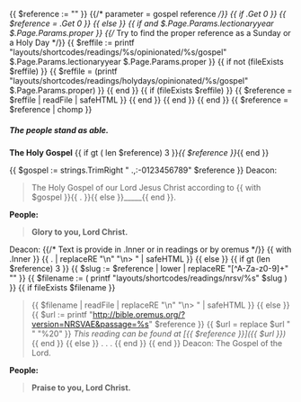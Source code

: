 {{ $reference := "" }}
{{/* parameter = gospel reference */}}
{{ if .Get 0 }}
    {{ $reference = .Get 0 }}
{{ else }}
    {{ if and $.Page.Params.lectionaryyear $.Page.Params.proper }}
    	{{/* Try to find the proper reference as a Sunday or a Holy Day */}}
        {{ $reffile := printf "layouts/shortcodes/readings/%s/opinionated/%s/gospel" $.Page.Params.lectionaryyear $.Page.Params.proper }}
    	{{ if  not (fileExists $reffile) }}
	    	{{ $reffile = (printf "layouts/shortcodes/readings/holydays/opinionated/%s/gospel" $.Page.Params.proper) }}
        {{ end }}
        {{ if (fileExists $reffile) }}
            {{ $reference = $reffile | readFile | safeHTML }}
        {{ end }}
    {{ end }}
{{ end }}
{{ $reference = $reference | chomp }}
##### The people stand as able.
**The Holy Gospel**
{{ if gt ( len $reference) 3 }}_{{ $reference }}_{{ end }}

{{ $gospel :=  strings.TrimRight " .,:-0123456789" $reference }}
Deacon:
> The Holy Gospel of our Lord Jesus Christ according to {{ with $gospel }}{{ . }}{{ else }}_____{{ end }}.

**People:**
> **Glory to you, Lord Christ.**

Deacon:
{{/* Text is provide in .Inner or in readings or by oremus */}}
{{ with .Inner }}
{{ . | replaceRE "\n" "\n> " | safeHTML }}
{{ else }}
    {{ if gt (len $reference) 3 }}
        {{ $slug := $reference | lower | replaceRE "[^A-Za-z0-9]+" "" }}
        {{ $filename := ( printf "layouts/shortcodes/readings/nrsv/%s" $slug ) }}
        {{ if fileExists $filename }}
> {{ $filename | readFile | replaceRE "\n" "\n> " | safeHTML }}
	    {{ else }}
	        {{ $url := printf "http://bible.oremus.org/?version=NRSVAE&passage=%s" $reference }}
            {{ $url = replace $url " " "%20" }}
> _This reading can be found at [{{ $reference }}]({{ $url }})_
        {{ end }}
    {{ else }}
> . . .
    {{ end }}
{{ end }}
Deacon:
> The Gospel of the Lord.

**People:**
> **Praise to you, Lord Christ.**
